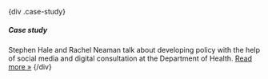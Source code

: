 {div .case-study}

##### Case study

Stephen Hale and Rachel Neaman talk about developing policy with the help of social media and digital consultation at the Department of Health. [Read more »](case-studies/open-policy/ "Read the 'Open policy' case study")
{/div}